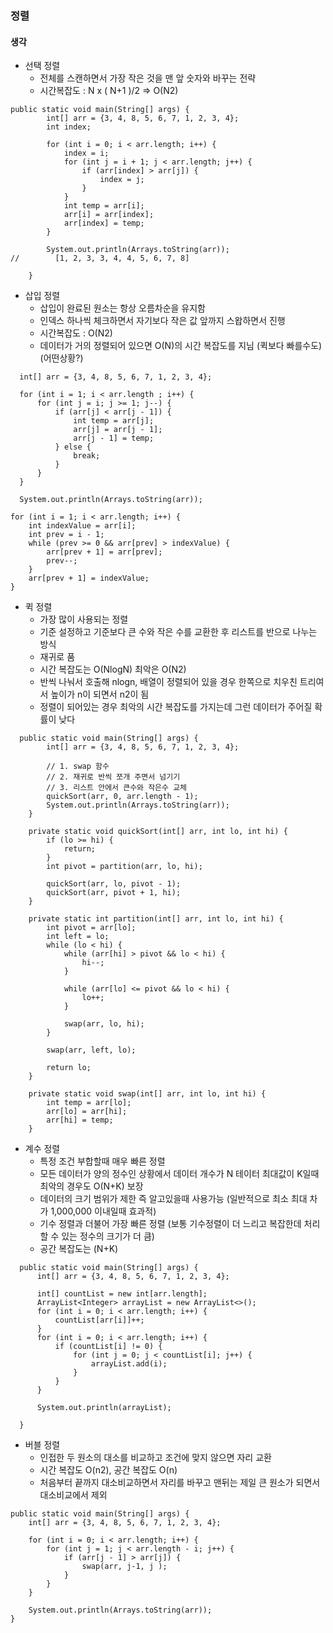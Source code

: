 ### 정렬

#### 생각

- 선택 정렬
    - 전체를 스캔하면서 가장 작은 것을 맨 앞 숫자와 바꾸는 전략
    - 시간복잡도 : N x ( N+1 )/2 => O(N2)
    
```
public static void main(String[] args) {
        int[] arr = {3, 4, 8, 5, 6, 7, 1, 2, 3, 4};
        int index;

        for (int i = 0; i < arr.length; i++) {
            index = i;
            for (int j = i + 1; j < arr.length; j++) {
                if (arr[index] > arr[j]) {
                    index = j;
                }
            }
            int temp = arr[i];
            arr[i] = arr[index];
            arr[index] = temp;
        }

        System.out.println(Arrays.toString(arr));
//        [1, 2, 3, 3, 4, 4, 5, 6, 7, 8]

    }
```

- 삽입 정렬
  - 삽입이 완료된 원소는 항상 오름차순을 유지함
  - 인덱스 하나씩 체크하면서 자기보다 작은 값 앞까지 스왑하면서 진행
  - 시간복잡도 : O(N2)
  - 데이터가 거의 정렬되어 있으면 O(N)의 시간 복잡도를 지님 (퀵보다 빠를수도) (어떤상황?)
```
  int[] arr = {3, 4, 8, 5, 6, 7, 1, 2, 3, 4};

  for (int i = 1; i < arr.length ; i++) {
      for (int j = i; j >= 1; j--) {
          if (arr[j] < arr[j - 1]) {
              int temp = arr[j];
              arr[j] = arr[j - 1];
              arr[j - 1] = temp;
          } else {
              break;
          }
      }
  }

  System.out.println(Arrays.toString(arr));
```

```
for (int i = 1; i < arr.length; i++) {
    int indexValue = arr[i];
    int prev = i - 1;
    while (prev >= 0 && arr[prev] > indexValue) {
        arr[prev + 1] = arr[prev];
        prev--;
    }
    arr[prev + 1] = indexValue;
}
```

- 퀵 정렬
  - 가장 많이 사용되는 정렬
  - 기준 설정하고 기준보다 큰 수와 작은 수를 교환한 후 리스트를 반으로 나누는 방식
  - 재귀로 품
  - 시간 복잡도는 O(NlogN) 최악은 O(N2)
  - 반씩 나눠서 호출해 nlogn, 배열이 정렬되어 있을 경우 한쪽으로 치우친 트리여서 높이가 n이 되면서 n2이 됨
  - 정렬이 되어있는 경우 최악의 시간 복잡도를 가지는데 그런 데이터가 주어질 확률이 낮다
```
  public static void main(String[] args) {
        int[] arr = {3, 4, 8, 5, 6, 7, 1, 2, 3, 4};

        // 1. swap 함수
        // 2. 재귀로 반씩 쪼개 주면서 넘기기
        // 3. 리스트 안에서 큰수와 작은수 교체
        quickSort(arr, 0, arr.length - 1);
        System.out.println(Arrays.toString(arr));
    }

    private static void quickSort(int[] arr, int lo, int hi) {
        if (lo >= hi) {
            return;
        }
        int pivot = partition(arr, lo, hi);

        quickSort(arr, lo, pivot - 1);
        quickSort(arr, pivot + 1, hi);
    }

    private static int partition(int[] arr, int lo, int hi) {
        int pivot = arr[lo];
        int left = lo;
        while (lo < hi) {
            while (arr[hi] > pivot && lo < hi) {
                hi--;
            }

            while (arr[lo] <= pivot && lo < hi) {
                lo++;
            }

            swap(arr, lo, hi);
        }

        swap(arr, left, lo);

        return lo;
    }

    private static void swap(int[] arr, int lo, int hi) {
        int temp = arr[lo];
        arr[lo] = arr[hi];
        arr[hi] = temp;
    }
```

- 계수 정렬
  - 특정 조건 부합할때 매우 빠른 정렬
  - 모든 데이터가 양의 정수인 상황에서 데이터 개수가 N 테이터 최대값이 K일때 최악의 경우도 O(N+K) 보장
  - 데이터의 크기 범위가 제한 즉 알고있을때 사용가능 (일반적으로 최소 최대 차가 1,000,000 이내일때 효과적)
  - 기수 정렬과 더불어 가장 빠른 정렬 (보통 기수정렬이 더 느리고 복잡한데 처리할 수 있는 정수의 크기가 더 큼)
  - 공간 복잡도는 (N+K)
  
```
  public static void main(String[] args) {
      int[] arr = {3, 4, 8, 5, 6, 7, 1, 2, 3, 4};
  
      int[] countList = new int[arr.length];
      ArrayList<Integer> arrayList = new ArrayList<>();
      for (int i = 0; i < arr.length; i++) {
          countList[arr[i]]++;
      }
      for (int i = 0; i < arr.length; i++) {
          if (countList[i] != 0) {
              for (int j = 0; j < countList[i]; j++) {
                  arrayList.add(i);
              }
          }
      }
  
      System.out.println(arrayList);
  
  }
```

- 버블 정렬
  - 인접한 두 원소의 대소를 비교하고 조건에 맞지 않으면 자리 교환
  - 시간 복잡도 O(n2), 공간 복잡도 O(n)
  - 처음부터 끝까지 대소비교하면서 자리를 바꾸고 맨뒤는 제일 큰 원소가 되면서 대소비교에서 제외
  
```
public static void main(String[] args) {
    int[] arr = {3, 4, 8, 5, 6, 7, 1, 2, 3, 4};

    for (int i = 0; i < arr.length; i++) {
        for (int j = 1; j < arr.length - i; j++) {
            if (arr[j - 1] > arr[j]) {
                swap(arr, j-1, j );
            }
        }
    }

    System.out.println(Arrays.toString(arr));
}
```